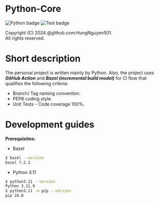 Python-Core
===

![Python badge](https://badgen.net/pypi/python/black)
![Test badge](https://github.com/python/cpython/actions/workflows/build.yml/badge.svg?branch=main&event=push)

Copyright (C) 2024 @github.com:HungNguyen501.<br>
All rights reserved.<br>

# Short description
The personal project is written mainly by Python. Also, the project uses ***GitHub Action*** and ***Bazel (incremental build model)*** for CI flow that qualifies the following criteria:
- Branch/ Tag naming convention.
- PEP8 coding style.
- Unit Tests - Code coverage 100%.

# Development guides
**Prerequisites:**<br>
- Bazel
```bash
$ bazel --version
bazel 7.2.1
```
- Python 3.11
```bash
$ python3.11 --version
Python 3.11.9
$ python3.11 -m pip --version
pip 24.0
```
